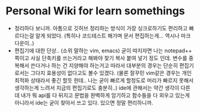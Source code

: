 # Personal Wiki for learn somethings
  - 정리하다 보니까. 아톰으로 깃허브 정리하는 방식이 가장 싱크로하기도 편리하고 빠르다는걸 알게 되었다. (특히나 코드테스트 해가며 문서 편집하는게... 역시나 마크다운이..)
  - 편집기에 대한 단상.. (소위 말하는 vim, emacs) 굳이 따지자면 나는 notepad++ 쪽이고 사실 단축키를 쓰는거라고 해봐야 찾기 복사 붙여 넣기 정도 인데. 변수를 중복해서 쓴다거나 하는 건 지양해야 하는거고 따라서 대부분의 경우는 단순히 편집기로서는 그다지 효용성이 없다고도 볼수 있겠다. (물론 잘꾸민 vim같은 경우는 개인 최적화 상태라서 좋긴 할듯 한데.. 나는 굳이 빠르게 할정도로 머리가 빠르지 못해서 생각하는게 느려서 지금의 편집기로도 충분히..) ide에 관해서는 약간 생각이 다른데 내가 뭐 api를 다 뒤지고 문법을 완벽하게 암기하고 함수들을 다 외우고 있는게 아니라서 ide는 굳이 찾아서 쓰고 있다. 있으면 정말 편리하니까. 
